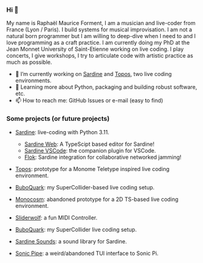 ### Hi 👋

My name is Raphaël Maurice Forment, I am a musician and live-coder from France (Lyon / Paris). I build systems for musical improvisation. I am not a natural born programmer but I am willing to deep-dive when I need to and I love programming as a craft practice. I am currently doing my PhD at the Jean Monnet University of Saint-Etienne working on live coding. I play concerts, I give workshops, I try to articulate code with artistic practice as much as possible.

- 🔭 I’m currently working on [Sardine](https://sardine.raphaelforment.fr/) and [Topos](https://github.com/Bubobubobubobubo/Topos/), two live coding environments.
- 🌱 Learning more about Python, packaging and building robust software, etc.
- 📫 How to reach me: GitHub Issues or e-mail (easy to find)

### Some projects (or future projects)

- [Sardine](https://github.com/Bubobubobubobubo/sardine): live-coding with Python 3.11.
  - [Sardine Web](https://github.com/sardine-system/sardine-web): A TypeScipt based editor for Sardine! 
  - [Sardine VSCode](https://github.com/Bubobubobubobubo/sardine-vscode): the companion plugin for VSCode.
  - [Flok](https://github.com/munshkr/flok): Sardine integration for collaborative networked jamming!
- [Topos](https://github.com/Bubobubobubobubo/Topos): prototype for a Monome Teletype inspired live coding environment.
- [BuboQuark](https://github.com/Bubobubobubobubo/BuboQuark): my SuperCollider-based live coding setup.

- [Monocosm](https://github.com/Bubobubobubobubo/Monocosm): abandoned prototype for a 2D TS-based live coding environment.
- [Sliderwolf](https://github.com/Bubobubobubobubo/sliderwolf): a fun MIDI Controller.
- [BuboQuark](https://github.com/Bubobubobubobubo/buboquark): my SuperCollider live coding setup.
- [Sardine Sounds](https://github.com/Bubobubobubobubo/sardine-sounds): a sound library for Sardine.
- [Sonic Pipe](https://github.com/Bubobubobubobubo/sonic_pipe): a weird/abandoned TUI interface to Sonic Pi.
